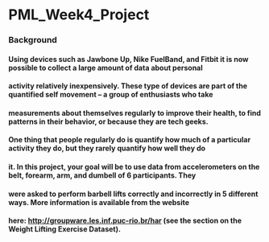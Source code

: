 # PML_Week4_Project

### Background
#### Using devices such as Jawbone Up, Nike FuelBand, and Fitbit it is now possible to collect a large amount of data about personal 
#### activity relatively inexpensively. These type of devices are part of the quantified self movement – a group of enthusiasts who take 
#### measurements about themselves regularly to improve their health, to find patterns in their behavior, or because they are tech geeks. 
#### One thing that people regularly do is quantify how much of a particular activity they do, but they rarely quantify how well they do
#### it. In this project, your goal will be to use data from accelerometers on the belt, forearm, arm, and dumbell of 6 participants. They 
#### were asked to perform barbell lifts correctly and incorrectly in 5 different ways. More information is available from the website 
#### here: http://groupware.les.inf.puc-rio.br/har (see the section on the Weight Lifting Exercise Dataset).


